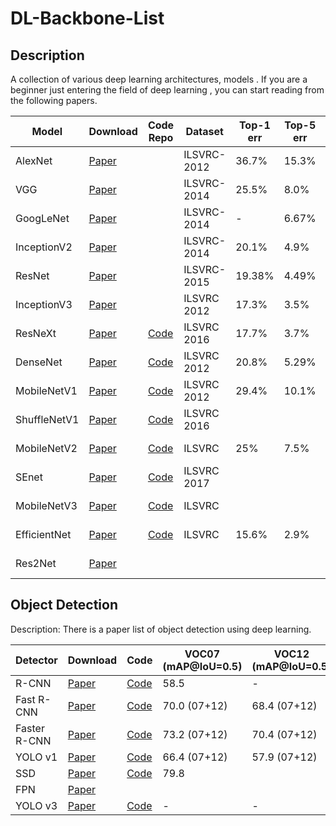 # DL-Backbone-List

## Description

A collection of various deep learning architectures, models .  If you are a beginner just entering the field of deep learning , you can start reading from the following papers.

| Model        | Download                                                     | Code Repo                                                    | Dataset     | Top-1 err | Top-5 err | Published in |
| ------------ | ------------------------------------------------------------ | ------------------------------------------------------------ | ----------- | --------- | --------- | ------------ |
| AlexNet      | <a href="http://papers.nips.cc/paper/4824-imagenet-classification-with-deep-convolutional-neural-networks.pdf">Paper</a> |                                                              | ILSVRC-2012 | 36.7%     | 15.3%     | NIPs 2012    |
| VGG          | <a href="https://arxiv.org/pdf/1409.1556.pdf">Paper</a>      |                                                              | ILSVRC-2014 | 25.5%     | 8.0%      | ICLR 2015    |
| GoogLeNet    | <a href="https://arxiv.org/pdf/1409.4842.pdf">Paper</a>      |                                                              | ILSVRC-2014 | -         | 6.67%     | CVPR 2015    |
| InceptionV2  | <a href="https://arxiv.org/pdf/1502.03167.pdf">Paper</a>     |                                                              | ILSVRC-2014 | 20.1%     | 4.9%      | arxiv 2015   |
| ResNet       | <a href="https://arxiv.org/pdf/1512.03385.pdf">Paper</a>     |                                                              | ILSVRC-2015 | 19.38%    | 4.49%     | arxiv 2015   |
| InceptionV3  | <a href="https://arxiv.org/pdf/1512.00567.pdf">Paper</a>     |                                                              | ILSVRC 2012 | 17.3%     | 3.5%      | CVPR 2016    |
| ResNeXt      | <a href="https://arxiv.org/pdf/1611.05431.pdf">Paper</a>     | <a href="https://github.com/facebookresearch/ResNeXt">Code</a> | ILSVRC 2016 | 17.7%     | 3.7%      | CVPR 2017    |
| DenseNet     | <a href="https://arxiv.org/pdf/1608.06993.pdf">Paper</a>     | <a href="https://github.com/liuzhuang13/DenseNet">Code</a>   | ILSVRC 2012 | 20.8%     | 5.29%     | CVPR 2017    |
| MobileNetV1  | <a href="https://arxiv.org/pdf/1704.04861.pdf">Paper</a>     | <a href="https://github.com/tensorflow/models/blob/master/research/slim/nets/mobilenet_v1.md">Code</a> | ILSVRC 2012 | 29.4%     | 10.1%     | CVPR 2017    |
| ShuffleNetV1 | <a href="https://arxiv.org/pdf/1707.01083.pdf">Paper</a>     | <a href="https://github.com/MG2033/ShuffleNet">Code</a>      | ILSVRC 2016 |           |           | arxiv 2017   |
| MobileNetV2  | <a href="https://arxiv.org/pdf/1801.04381.pdf">Paper</a>     | <a href="https://github.com/tensorflow/models/blob/master/research/slim/nets/mobilenet/README.md">Code</a> | ILSVRC      | 25%       | 7.5%      | CVPR 2018    |
| SEnet        | <a href="http://openaccess.thecvf.com/content_cvpr_2018/papers/Hu_Squeeze-and-Excitation_Networks_CVPR_2018_paper.pdf">Paper</a> | <a href="https://github.com/hujie-frank/SENet">Code</a>      | ILSVRC 2017 |           |           | CVPR 2018    |
| MobileNetV3  | <a href="https://arxiv.org/pdf/1905.02244.pdf">Paper</a>     | <a href="https://github.com/tensorflow/models/blob/master/research/slim/nets/mobilenet/README.md">Code</a> | ILSVRC      |           |           | ICCV 2019    |
| EfficientNet | <a href="https://arxiv.org/pdf/1905.11946.pdf">Paper</a>     | <a href="https://github.com/qubvel/efficientnet">Code</a>    | ILSVRC      | 15.6%     | 2.9%      | ICML 2019    |
| Res2Net      | <a href="https://arxiv.org/pdf/1904.01169.pdf">Paper</a>     |                                                              |             |           |           | CVPR 2019    |



## Object Detection

Description:   There is a paper list of object detection using deep learning.

| Detector     | Download                                                     | Code                                                         | VOC07 (mAP@IoU=0.5) | VOC12 (mAP@IoU=0.5) | COCO (mAP@IoU=0.5:0.95) | Published In |
| ------------ | ------------------------------------------------------------ | ------------------------------------------------------------ | ------------------- | ------------------- | ----------------------- | ------------ |
| R-CNN        | <a href="https://arxiv.org/pdf/1311.2524.pdf">Paper</a>      | <a href="https://github.com/rbgirshick/rcnn">Code</a>        | 58.5                | -                   | -                       | CVPR14       |
| Fast R-CNN   | <a href="https://arxiv.org/pdf/1504.08083.pdf">Paper</a>     | <a href="https://github.com/rbgirshick/fast-rcnn">Code</a>   | 70.0 (07+12)        | 68.4 (07+12)        | 19.7                    | ICCV15       |
| Faster R-CNN | <a href="https://papers.nips.cc/paper/5638-faster-r-cnn-towards-real-time-object-detection-with-region-proposal-networks.pdf">Paper</a> | <a href="https://github.com/rbgirshick/py-faster-rcnn">Code</a> | 73.2 (07+12)        | 70.4 (07+12)        | 21.9                    | NIPS15       |
| YOLO v1      | <a href="https://arxiv.org/pdf/1506.02640.pdf">Paper</a>     | <a href="https://pjreddie.com/darknet/yolo/">Code</a>        | 66.4 (07+12)        | 57.9 (07+12)        | -                       | CVPR16       |
| SSD          | <a href="https://arxiv.org/pdf/1512.02325.pdf">Paper</a>     | <a href="https://github.com/weiliu89/caffe/tree/ssd">Code</a> | 79.8                |                     |                         | ECCV16       |
| FPN          | <a href="https://arxiv.org/pdf/1612.03144.pdf">Paper</a>     |                                                              |                     |                     |                         | CVPR17       |
| YOLO v3      | <a href="https://pjreddie.com/media/files/papers/YOLOv3.pdf">Paper</a> | <a href="https://pjreddie.com/darknet/yolo/">Code</a>        | -                   | -                   | 33.0                    | arXiv'18     |


